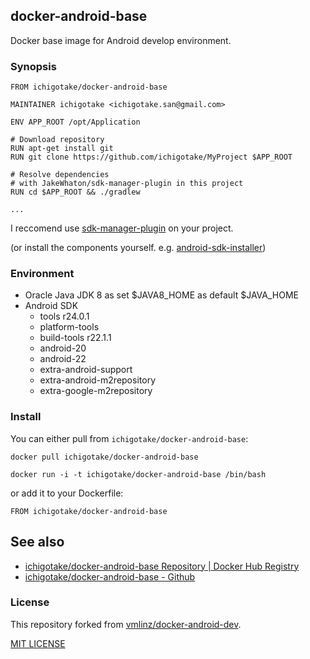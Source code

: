 ## docker-android-base

Docker base image for Android develop environment.

### Synopsis

```
FROM ichigotake/docker-android-base

MAINTAINER ichigotake <ichigotake.san@gmail.com>

ENV APP_ROOT /opt/Application

# Download repository
RUN apt-get install git
RUN git clone https://github.com/ichigotake/MyProject $APP_ROOT

# Resolve dependencies
# with JakeWhaton/sdk-manager-plugin in this project
RUN cd $APP_ROOT && ./gradlew

...
```

I reccomend use [sdk-manager-plugin](https://github.com/JakeWharton/sdk-manager-plugin) on your project.

(or install the components yourself. e.g. [android-sdk-installer](https://github.com/embarkmobile/android-sdk-installer/))

### Environment

* Oracle Java JDK 8 as set $JAVA8\_HOME as default $JAVA\_HOME
* Android SDK
    * tools r24.0.1
    * platform-tools
    * build-tools r22.1.1
    * android-20
    * android-22
    * extra-android-support
    * extra-android-m2repository
    * extra-google-m2repository

### Install

You can either pull from `ichigotake/docker-android-base`:

```
docker pull ichigotake/docker-android-base
```

```
docker run -i -t ichigotake/docker-android-base /bin/bash
```

or add it to your Dockerfile:

```
FROM ichigotake/docker-android-base
```
## See also

- [ichigotake/docker-android-base Repository | Docker Hub Registry](https://registry.hub.docker.com/u/ichigotake/docker-android-base/)
- [ichigotake/docker-android-base - Github](https://github.com/ichigotake/docker-android-base)

### License

This repository forked from [vmlinz/docker-android-dev](https://github.com/vmlinz/docker-android-dev).

[MIT LICENSE](LICENSE)


